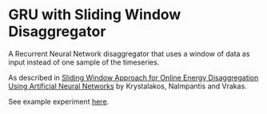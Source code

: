 # GRU with Sliding Window Disaggregator

A Recurrent Neural Network disaggregator that uses a window of data as input instead of one sample of the timeseries.

As described in [Sliding Window Approach for Online Energy Disaggregation Using Artificial Neural Networks](https://dl.acm.org/citation.cfm?id=3201011) by Krystalakos, Nalmpantis and Vrakas.

See example experiment [here](https://github.com/OdysseasKr/neural-disaggregator/blob/master/WindowGRU/Window-GRU-example.ipynb).
